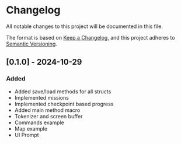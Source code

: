 # Changelog

All notable changes to this project will be documented in this file.

The format is based on [Keep a Changelog](https://keepachangelog.com/en/1.1.0/), and this project adheres to [Semantic Versioning](https://semver.org/spec/v2.0.0.html).


## [0.1.0] - 2024-10-29 

### Added

- Added save/load methods for all structs
- Implemented missions
- Implemented checkpoint based progress
- Added main method macro
- Tokenizer and screen buffer
- Commands example
- Map example
- UI Prompt



